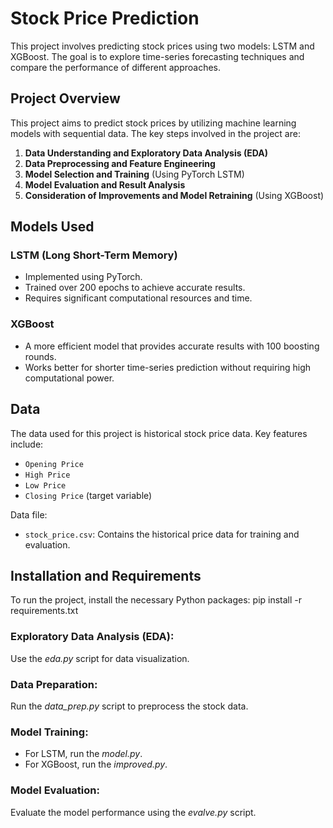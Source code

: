 # Stock Price Prediction

This project involves predicting stock prices using two models: LSTM and XGBoost. The goal is to explore time-series forecasting techniques and compare the performance of different approaches.

## Project Overview

This project aims to predict stock prices by utilizing machine learning models with sequential data. The key steps involved in the project are:

1. **Data Understanding and Exploratory Data Analysis (EDA)**
2. **Data Preprocessing and Feature Engineering**
3. **Model Selection and Training** (Using PyTorch LSTM)
4. **Model Evaluation and Result Analysis**
5. **Consideration of Improvements and Model Retraining** (Using XGBoost)

## Models Used

### LSTM (Long Short-Term Memory)
- Implemented using PyTorch.
- Trained over 200 epochs to achieve accurate results.
- Requires significant computational resources and time.

### XGBoost
- A more efficient model that provides accurate results with 100 boosting rounds.
- Works better for shorter time-series prediction without requiring high computational power.

## Data

The data used for this project is historical stock price data. Key features include:
- `Opening Price`
- `High Price`
- `Low Price`
- `Closing Price` (target variable)

Data file:
- `stock_price.csv`: Contains the historical price data for training and evaluation.

## Installation and Requirements

To run the project, install the necessary Python packages:
pip install -r requirements.txt

### Exploratory Data Analysis (EDA): 
Use the *eda.py* script for data visualization.

### Data Preparation: 
Run the *data_prep.py* script to preprocess the stock data.

### Model Training:
- For LSTM, run the *model.py*.
- For XGBoost, run the *improved.py*.

### Model Evaluation: 
Evaluate the model performance using the *evalve.py* script.

